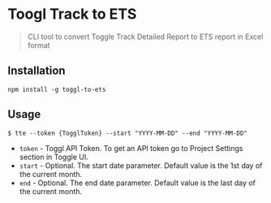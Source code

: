 # Toogl Track to ETS
> CLI tool to convert Toggle Track Detailed Report to ETS report in Excel format

## Installation
`npm install -g toggl-to-ets`

## Usage
`$ tte --token {TogglToken} --start "YYYY-MM-DD" --end "YYYY-MM-DD"`
- `token` - Toggl API Token. To get an API token go to Project Settings section in Toggle UI.
- `start` - Optional. The start date parameter. Default value is the 1st day of the current month.
- `end` - Optional. The end date parameter. Default value is the last day of the current month.
